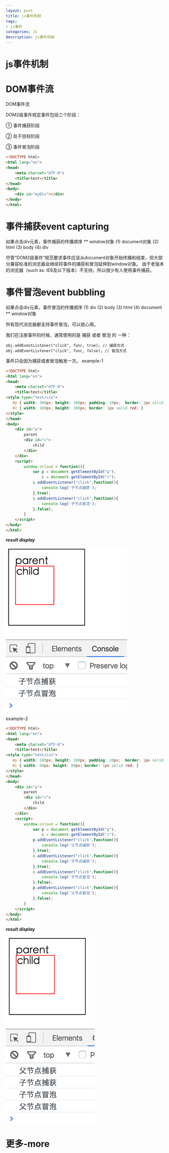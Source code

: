 ```yaml
---
layout: post
title: js事件机制
tags:
- js事件
categories: Js
description: js事件机制
---
```


# js事件机制

# DOM事件流
DOM事件流

DOM2级事件规定事件包括三个阶段：

① 事件捕获阶段

② 处于目标阶段

③ 事件冒泡阶段

```html
<!DOCTYPE html>
<html lang="en">
<head>
	<meta charset="UTF-8">
	<title>test</title>
</head>
<body>
	<div id="myDiv"></div>		
</body>
</html>
```

# 事件捕获event capturing
如果点击div元素，事件捕获的传播顺序
**  window对象
(1) document对象
(2) html
(3) body
(4) div

尽管“DOM2级事件”规范要求事件应该从document对象开始传播和结束，但大部分兼容标准的浏览器会继续将事件的捕获和冒泡延伸到window对象。
由于老版本的浏览器（such as: IE8及以下版本）不支持，所以很少有人使用事件捕获。

# 事件冒泡event bubbling
如果点击div元素，事件冒泡的传播顺序
(1) div
(2) body
(3) html
(4) document
**  window对象

所有现代浏览器都支持事件冒泡，可以放心用。

我们在注册事件的时候，通常使用的是 捕获 或者 冒泡 的 一种：
```
obj.addEventListener("click", func, true); // 捕获方式
obj.addEventListener("click", func, false); // 冒泡方式
```
事件只会因为捕获或者冒泡触发一次。
example-1
```html
<!DOCTYPE html>
<html lang="en">
<head>
	<meta charset="UTF-8">
	<title>test</title>
<style type="text/css">
   #p { width: 300px; height: 300px; padding: 10px;  border: 1px solid black; }
   #c { width: 100px; height: 100px; border: 1px solid red; }
</style>
</head>
<body>
	<div id="p">
        parent
        <div id="c">
            child
        </div>
    </div>	
    <script>
    	window.onload = function(){
    		var p = document.getElementById("p"),
    			c = document.getElementById("c");
    		c.addEventListener("click",function(){
    			console.log('子节点捕获');
    		},true);
    		c.addEventListener("click",function(){
    			console.log('子节点冒泡');
    		},false);
    	}
    </script>
</body>
</html>
```
**_result display_**
<div class="rd">
<img src="/assets/images/2016/10-11-12/event-bubbling.png" alt="">
</div>

example-2
```html
<!DOCTYPE html>
<html lang="en">
<head>
	<meta charset="UTF-8">
	<title>test</title>
<style type="text/css">
   #p { width: 100px; height: 100px; padding: 10px;  border: 1px solid black; }
   #c { width: 60px; height: 60px; border: 1px solid red; }
</style>
</head>
<body>
	<div id="p">
        parent
        <div id="c">
            child
        </div>
    </div>	
    <script>
    	window.onload = function(){
    		var p = document.getElementById("p"),
    			c = document.getElementById("c");
    		p.addEventListener("click",function(){
    			console.log('父节点捕获');
    		},true);
    		c.addEventListener("click",function(){
    			console.log('子节点捕获');
    		},true);
    		c.addEventListener("click",function(){
    			console.log('子节点冒泡');
    		},false);
    		p.addEventListener("click",function(){
    			console.log('父节点冒泡');
    		},false);
    	}
    </script>
</body>
</html>
```
**_result display_**
<div class="rd">
<img src="/assets/images/2016/10-11-12/event-capturing.png" alt="">
</div>


# 更多-more










































